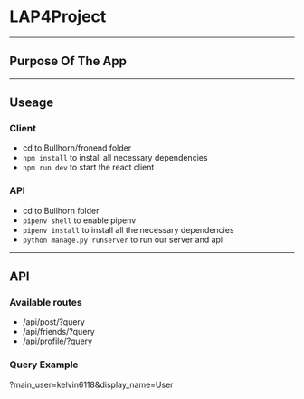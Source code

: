 # LAP4Project
--------------------------------
## Purpose Of The App

--------------------------------
## Useage
### Client
- cd to Bullhorn/fronend folder
- `npm install` to install all necessary dependencies
- `npm run dev` to start the react client
### API
- cd to Bullhorn folder
- `pipenv shell` to enable pipenv
- `pipenv install` to install all the necessary dependencies
- `python manage.py runserver` to run our server and api

-----------------------------------------------------
## API
### Available routes
- /api/post/?query
- /api/friends/?query
- /api/profile/?query
### Query Example
?main_user=kelvin6118&display_name=User
